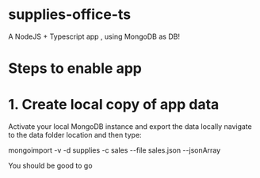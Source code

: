 # supplies-office-ts

A NodeJS + Typescript app , using MongoDB as DB!

# Steps to enable app

# 1. Create local copy of app data

Activate your local MongoDB instance and export the data locally navigate to the data folder location and then type:

mongoimport -v -d supplies -c sales --file sales.json --jsonArray

You should be good to go
